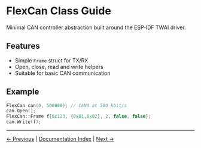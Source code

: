 # FlexCan Class Guide

Minimal CAN controller abstraction built around the ESP‑IDF TWAI driver.

## Features
- Simple `Frame` struct for TX/RX
- Open, close, read and write helpers
- Suitable for basic CAN communication

## Example
```cpp
FlexCan can(0, 500000); // CAN0 at 500 kbit/s
can.Open();
FlexCan::Frame f{0x123, {0x01,0x02}, 2, false, false};
can.Write(f);
```

---

[← Previous](SfSpiBus.md) | [Documentation Index](index.md) | [Next →](SfFlexCan.md)
